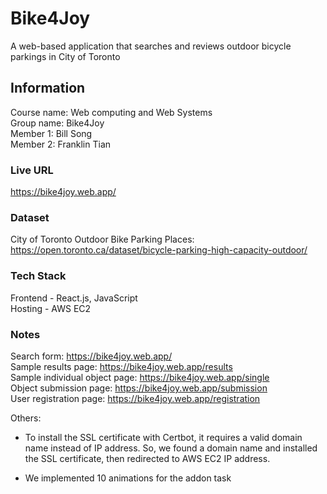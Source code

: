 # Bike4Joy
A web-based application that searches and reviews outdoor bicycle parkings in City of Toronto 

## Information
Course name: Web computing and Web Systems <br />Group name: Bike4Joy <br />Member 1: Bill Song <br /> Member 2: Franklin Tian <br />

### Live URL
https://bike4joy.web.app/

### Dataset
City of Toronto Outdoor Bike Parking Places: https://open.toronto.ca/dataset/bicycle-parking-high-capacity-outdoor/

### Tech Stack
Frontend - React.js, JavaScript <br />
Hosting - AWS EC2

### Notes
Search form: https://bike4joy.web.app/ <br />
Sample results page: https://bike4joy.web.app/results <br />
Sample individual object page: https://bike4joy.web.app/single <br />
Object submission page: https://bike4joy.web.app/submission <br />
User registration page: https://bike4joy.web.app/registration <br />

Others: <br />
- To install the SSL certificate with Certbot, it requires a valid domain name instead of IP address. So, we found a domain name and installed the SSL certificate, then redirected to AWS EC2 IP address. <br />

- We implemented 10 animations for the addon task
